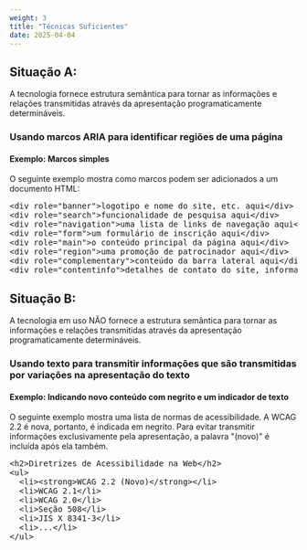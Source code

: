 ```yaml
---
weight: 3
title: "Técnicas Suficientes"
date: 2025-04-04
---
```


## Situação A: 
A tecnologia fornece estrutura semântica para tornar as informações e relações transmitidas através da apresentação programaticamente determináveis.

### Usando marcos ARIA para identificar regiões de uma página
#### Exemplo: Marcos simples
O seguinte exemplo mostra como marcos podem ser adicionados a um documento HTML:

<pre aria-label="Exemplo de código mostrando marcos ARIA simples para identificar regiões">
&lt;div role=&quot;banner&quot;&gt;logotipo e nome do site, etc. aqui&lt;/div&gt;
&lt;div role=&quot;search&quot;&gt;funcionalidade de pesquisa aqui&lt;/div&gt;
&lt;div role=&quot;navigation&quot;&gt;uma lista de links de navegação aqui&lt;/div&gt;
&lt;div role=&quot;form&quot;&gt;um formulário de inscrição aqui&lt;/div&gt;
&lt;div role=&quot;main&quot;&gt;o conteúdo principal da página aqui&lt;/div&gt;
&lt;div role=&quot;region&quot;&gt;uma promoção de patrocinador aqui&lt;/div&gt;
&lt;div role=&quot;complementary&quot;&gt;conteúdo da barra lateral aqui&lt;/div&gt;
&lt;div role=&quot;contentinfo&quot;&gt;detalhes de contato do site, informações de copyright, etc. aqui&lt;/div&gt;
</pre>

## Situação B: 
A tecnologia em uso NÃO fornece a estrutura semântica para tornar as informações e relações transmitidas através da apresentação programaticamente determináveis.

### Usando texto para transmitir informações que são transmitidas por variações na apresentação do texto
#### Exemplo: Indicando novo conteúdo com negrito e um indicador de texto
O seguinte exemplo mostra uma lista de normas de acessibilidade. A WCAG 2.2 é nova, portanto, é indicada em negrito. Para evitar transmitir informações exclusivamente pela apresentação, a palavra "(novo)" é incluída após ela também.

<pre aria-label="Exemplo de código mostrando normas de acessibilidade com negrito e indicador de texto para novo conteúdo">
&lt;h2&gt;Diretrizes de Acessibilidade na Web&lt;/h2&gt;
&lt;ul&gt;
  &lt;li&gt;&lt;strong&gt;WCAG 2.2 (Novo)&lt;/strong&gt;&lt;/li&gt;
  &lt;li&gt;WCAG 2.1&lt;/li&gt;
  &lt;li&gt;WCAG 2.0&lt;/li&gt;
  &lt;li&gt;Seção 508&lt;/li&gt;
  &lt;li&gt;JIS X 8341-3&lt;/li&gt;
  &lt;li&gt;...&lt;/li&gt;
&lt;/ul&gt;
</pre>
